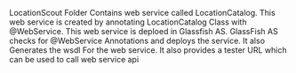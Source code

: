 LocationScout Folder Contains web service called LocationCatalog. This web service is created by annotating LocationCatalog Class with @WebService.
This web service is deploed in Glassfish AS. GlassFish AS checks for @WebService Annotations and deploys the service. It also Generates the wsdl For the web service.
It also provides a tester URL which can be used to call web service api 
